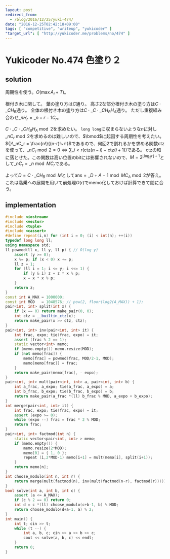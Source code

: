 ```yaml
---
layout: post
redirect_from:
  - /blog/2016/12/25/yuki-474/
date: "2016-12-25T02:42:18+09:00"
tags: [ "competitive", "writeup", "yukicoder" ]
"target_url": [ "http://yukicoder.me/problems/no/474" ]
---
```


# Yukicoder No.474 色塗り２

## solution

周期性を使う。$O(\max A_i + T)$。

根付き木に関して。
葉の塗り方は$C$通り。
高さ$2$な部分根付き木の塗り方は$C \cdot {}\_CH_B$通り。
全体の根付き木の塗り方は$C \cdot {}\_{C \cdot {}\_CH_B}H_A$通り。
ただし重複組み合わせ${}\_nH_r = {}\_{n+r-1}C_r$。

$C \cdot {}\_{C \cdot {}\_CH_B}H_A \bmod 2$を求めたい。
`long long`に収まらないような$n$に対し${}\_nC_r \bmod 2$を求めるのは難しいので、$\bmod$に起因する周期性を考えたい。
${}\_nC_r = \frac{n!}{(n-r)!~r!}$であるので、何回$2$で割れるかを求める関数$\mathrm{ctz}$を使って、${}\_nC_r \bmod 2 = 0 \iff \sum\_{i \lt r} (\mathrm{ctz}(n-i) - \mathrm{ctz}(i+1))$である。
$\mathrm{ctz}$の和に落とせた。この関数は高い位置のbitには影響されないので、$M = 2^{\lfloor \log_2 r \rfloor + 1}$として${}\_nC_r = {}\_{n \bmod M}C_r$である。

よって$D = C \cdot {}\_CH_B \bmod M$として$\mathrm{ans} = {}\_{D+A-1 \bmod M}C_A \bmod 2$が答え。
これは階乗への展開を用いて前処理$O( r )$でmemo化しておけば計算できて間に合う。

## implementation

``` c++
#include <iostream>
#include <vector>
#include <tuple>
#include <cassert>
#define repeat(i,n) for (int i = 0; (i) < int(n); ++(i))
typedef long long ll;
using namespace std;
ll powmod(ll x, ll y, ll p) { // O(log y)
    assert (y >= 0);
    x %= p; if (x < 0) x += p;
    ll z = 1;
    for (ll i = 1; i <= y; i <<= 1) {
        if (y & i) z = z * x % p;
        x = x * x % p;
    }
    return z;
}
const int A_MAX = 1000000;
const int MOD   = 1048576; // pow(2, floor(log2(A_MAX)) + 1);
pair<int, int> split(int x) {
    if (x == 0) return make_pair(0, 0);
    int ctz = __builtin_ctz(x);
    return make_pair(x >> ctz, ctz);
}
pair<int, int> inv(pair<int, int> it) {
    int frac, expo; tie(frac, expo) = it;
    assert (frac % 2 == 1);
    static vector<int> memo;
    if (memo.empty()) memo.resize(MOD);
    if (not memo[frac]) {
        memo[frac] = powmod(frac, MOD/2-1, MOD);
        memo[memo[frac]] = frac;
    }
    return make_pair(memo[frac], - expo);
}
pair<int, int> mult(pair<int, int> a, pair<int, int> b) {
    int a_frac, a_expo; tie(a_frac, a_expo) = a;
    int b_frac, b_expo; tie(b_frac, b_expo) = b;
    return make_pair(a_frac *(ll) b_frac % MOD, a_expo + b_expo);
}
int merge(pair<int, int> it) {
    int frac, expo; tie(frac, expo) = it;
    assert (expo >= 0);
    while (expo --) frac = frac * 2 % MOD;
    return frac;
}
pair<int, int> factmod(int n) {
    static vector<pair<int, int> > memo;
    if (memo.empty()) {
        memo.resize(2*MOD);
        memo[0] = { 1, 0 };
        repeat (i,2*MOD-1) memo[i+1] = mult(memo[i], split(i+1));
    }
    return memo[n];
}
int choose_modulo(int n, int r) {
    return merge(mult(factmod(n), inv(mult(factmod(n-r), factmod(r)))));
}
bool solve(int a, int b, int c) {
    assert (a <= A_MAX);
    if (c % 2 == 0) return 0;
    int d = c *(ll) choose_modulo(c+b-1, b) % MOD;
    return choose_modulo(d+a-1, a) % 2;
}
int main() {
    int t; cin >> t;
    while (t --) {
        int a, b, c; cin >> a >> b >> c;
        cout << solve(a, b, c) << endl;
    }
    return 0;
}
```
